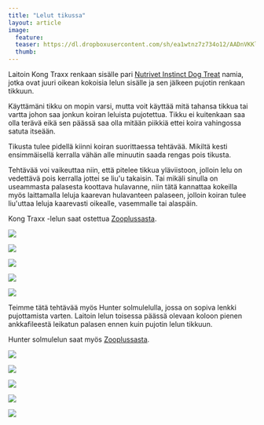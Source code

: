 ```yaml
---
title: "Lelut tikussa"
layout: article
image:
  feature:
  teaser: https://dl.dropboxusercontent.com/sh/ea1wtnz7z734o12/AADnVKKl75JMbBGxHXL_0hGGa/aktivointi/lelut-tikussa/DS07913_-245px.jpg
  thumb:
---
```


Laitoin Kong Traxx renkaan sisälle pari [Nutrivet Instinct Dog Treat](http://clk.tradedoubler.com/click?p(210840)a(2526211)g(19927404)url(http://www.zooplus.fi/shop/koirat/luut/nutrivet)) namia, jotka ovat juuri oikean kokoisia lelun sisälle ja sen jälkeen pujotin renkaan tikkuun.

Käyttämäni tikku on mopin varsi, mutta voit käyttää mitä tahansa tikkua tai vartta johon saa jonkun koiran leluista pujotettua. Tikku ei kuitenkaan saa olla terävä eikä sen päässä saa olla mitään piikkiä ettei koira vahingossa satuta itseään.

Tikusta tulee pidellä kiinni koiran suorittaessa tehtävää. Mikiltä kesti ensimmäisellä kerralla vähän alle minuutin saada rengas pois tikusta.

Tehtävää voi vaikeuttaa niin, että pitelee tikkua yläviistoon, jolloin lelu on vedettävä pois kerralla jottei se liu'u takaisin. Tai mikäli sinulla on useammasta palasesta koottava hulavanne, niin tätä kannattaa kokeilla myös laittamalla leluja kaarevan hulavanteen palaseen, jolloin koiran tulee liu'uttaa leluja kaarevasti oikealle, vasemmalle tai alaspäin.

Kong Traxx -lelun saat ostettua [Zooplussasta](http://clk.tradedoubler.com/click?p(210840)a(2526211)g(19927404)url(http://www.zooplus.fi/shop/koirat/lelut/aktivointilelut/aktivointi/326683)).

[![](https://dl.dropboxusercontent.com/sh/ea1wtnz7z734o12/AABtm-P8ZAQaEyxk5EAaIrsIa/aktivointi/lelut-tikussa/DS07912-800px.jpg)](https://dl.dropboxusercontent.com/sh/ea1wtnz7z734o12/AAD8Ta6o9PieqTyidFXaozdfa/aktivointi/lelut-tikussa/DS07912.jpg)

[![](https://dl.dropboxusercontent.com/sh/ea1wtnz7z734o12/AADKJKsDBn_QIru8kDvuUbO5a/aktivointi/lelut-tikussa/DS07913-800px.jpg)](https://dl.dropboxusercontent.com/sh/ea1wtnz7z734o12/AADcnttXEqgxZLEfYXVkCUCaa/aktivointi/lelut-tikussa/DS07913.jpg)

[![](https://dl.dropboxusercontent.com/sh/ea1wtnz7z734o12/AAAqMpbeGOinlqQHNtc152zWa/aktivointi/lelut-tikussa/DS07996-800px.jpg)](https://dl.dropboxusercontent.com/sh/ea1wtnz7z734o12/AADqAcZ5ibCysRcOrPMn_zT0a/aktivointi/lelut-tikussa/DS07996.jpg)

[![](https://dl.dropboxusercontent.com/sh/ea1wtnz7z734o12/AAAlLWHJHyT-95wLuNKZXPGia/aktivointi/lelut-tikussa/DS08013-800px.jpg)](https://dl.dropboxusercontent.com/sh/ea1wtnz7z734o12/AABAF-TU_RKswp5EjZ9G74u5a/aktivointi/lelut-tikussa/DS08013.jpg)

[![](https://dl.dropboxusercontent.com/sh/ea1wtnz7z734o12/AAAZqbL-3SOoFrpXrtDQC7Wca/aktivointi/lelut-tikussa/DS08019-800px.jpg)](https://dl.dropboxusercontent.com/sh/ea1wtnz7z734o12/AADHgrg8EU-vpver1aIUl7iWa/aktivointi/lelut-tikussa/DS08019.jpg)

Teimme tätä tehtävää myös Hunter solmulelulla, jossa on sopiva lenkki pujottamista varten. Laitoin lelun toisessa päässä olevaan koloon pienen ankkafileestä leikatun palasen ennen kuin pujotin lelun tikkuun.

Hunter solmulelun saat myös [Zooplussasta](http://clk.tradedoubler.com/click?p(210840)a(2526211)g(19927404)url(http://www.zooplus.fi/shop/koirat/lelut/herkkulelut/hammashoitolelut/438146)).

[![](https://dl.dropboxusercontent.com/sh/ea1wtnz7z734o12/AAD-7EAYBRy6zyp45kdaZh2ya/aktivointi/lelut-tikussa/DS08025-800px.jpg)](https://dl.dropboxusercontent.com/sh/ea1wtnz7z734o12/AAAtbvHoVX5wlCMtor0Bulr0a/aktivointi/lelut-tikussa/DS08025.jpg)

[![](https://dl.dropboxusercontent.com/sh/ea1wtnz7z734o12/AACu2n0YIo7zhjizsgk97-e7a/aktivointi/lelut-tikussa/DS08028-800px.jpg)](https://dl.dropboxusercontent.com/sh/ea1wtnz7z734o12/AACTgFBKDIq7ZcnwzI4JM2bLa/aktivointi/lelut-tikussa/DS08028.jpg)

[![](https://dl.dropboxusercontent.com/sh/ea1wtnz7z734o12/AADrVWUqmEdzndtBQUW9-LQma/aktivointi/lelut-tikussa/DS08031-800px.jpg)](https://dl.dropboxusercontent.com/sh/ea1wtnz7z734o12/AACwXNZqSdIYWG4A5fvTILtaa/aktivointi/lelut-tikussa/DS08031.jpg)

[![](https://dl.dropboxusercontent.com/sh/ea1wtnz7z734o12/AAABJrfoq4A1mNGP2-EyvpEGa/aktivointi/lelut-tikussa/DS08050-800px.jpg)](https://dl.dropboxusercontent.com/sh/ea1wtnz7z734o12/AADTdhE9DmmyJkHqKUMA3j6ca/aktivointi/lelut-tikussa/DS08050.jpg)

[![](https://dl.dropboxusercontent.com/sh/ea1wtnz7z734o12/AABO4k-Y2cBQEFGMKIuolNX9a/aktivointi/lelut-tikussa/DS08022-800px.jpg)](https://dl.dropboxusercontent.com/sh/ea1wtnz7z734o12/AAD2tUXvkSjuxVKVlvK_nXvTa/aktivointi/lelut-tikussa/DS08022.jpg)
